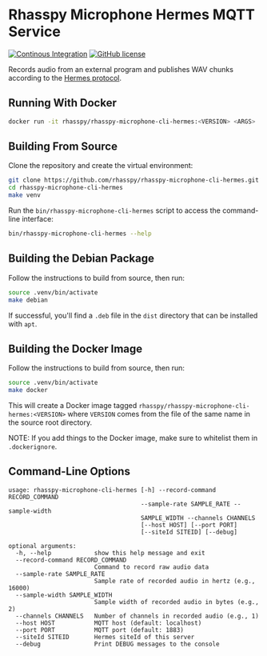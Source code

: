 # Rhasspy Microphone Hermes MQTT Service

[![Continous Integration](https://github.com/rhasspy/rhasspy-microphone-cli-hermes/workflows/Test%20Python%20package/badge.svg)](https://github.com/rhasspy/rhasspy-microphone-cli-hermes/actions)
[![GitHub license](https://img.shields.io/github/license/rhasspy/rhasspy-microphone-cli-hermes.svg)](https://github.com/rhasspy/rhasspy-microphone-cli-hermes/blob/master/LICENSE)

Records audio from an external program and publishes WAV chunks according to the [Hermes protocol](https://docs.snips.ai/reference/hermes).

## Running With Docker

```bash
docker run -it rhasspy/rhasspy-microphone-cli-hermes:<VERSION> <ARGS>
```

## Building From Source

Clone the repository and create the virtual environment:

```bash
git clone https://github.com/rhasspy/rhasspy-microphone-cli-hermes.git
cd rhasspy-microphone-cli-hermes
make venv
```

Run the `bin/rhasspy-microphone-cli-hermes` script to access the command-line interface:

```bash
bin/rhasspy-microphone-cli-hermes --help
```

## Building the Debian Package

Follow the instructions to build from source, then run:

```bash
source .venv/bin/activate
make debian
```

If successful, you'll find a `.deb` file in the `dist` directory that can be installed with `apt`.

## Building the Docker Image

Follow the instructions to build from source, then run:

```bash
source .venv/bin/activate
make docker
```

This will create a Docker image tagged `rhasspy/rhasspy-microphone-cli-hermes:<VERSION>` where `VERSION` comes from the file of the same name in the source root directory.

NOTE: If you add things to the Docker image, make sure to whitelist them in `.dockerignore`.

## Command-Line Options

```
usage: rhasspy-microphone-cli-hermes [-h] --record-command RECORD_COMMAND
                                     --sample-rate SAMPLE_RATE --sample-width
                                     SAMPLE_WIDTH --channels CHANNELS
                                     [--host HOST] [--port PORT]
                                     [--siteId SITEID] [--debug]

optional arguments:
  -h, --help            show this help message and exit
  --record-command RECORD_COMMAND
                        Command to record raw audio data
  --sample-rate SAMPLE_RATE
                        Sample rate of recorded audio in hertz (e.g., 16000)
  --sample-width SAMPLE_WIDTH
                        Sample width of recorded audio in bytes (e.g., 2)
  --channels CHANNELS   Number of channels in recorded audio (e.g., 1)
  --host HOST           MQTT host (default: localhost)
  --port PORT           MQTT port (default: 1883)
  --siteId SITEID       Hermes siteId of this server
  --debug               Print DEBUG messages to the console
```
